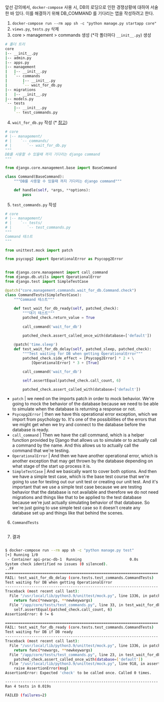 앞선 강의에서, `docker-compose` 사용 시, DB의 로딩으로 인한 경쟁상황에 대하여 서술한 바 있다.
이를 해결하기 위해 DB_COMMAND 를 기다리는 앱을 작성하려고 한다.
1. `docker-compose run --rm app sh -c "python manage.py startapp core"`
2. `views.py`, `tests.py`  삭제
3. core > management > commands 생성 (*각 폴더마다 `__init__.py`) 생성
```bash
# 폴더 트리
core
|-- __init__.py
|-- admin.py
|-- apps.py
|-- management
|   |-- __init__.py
|   `-- commands
|       |-- __init__.py
|       `-- wait_for_db.py
|-- migrations
|   |-- __init__.py
|-- models.py
`-- tests
    |-- __init__.py
    `-- test_commands.py
```
4. `wait_for_db.py` 작성 (* [참고](https://docs.djangoproject.com/en/3.2/howto/custom-management-commands/))
```python
# core
# |-- management/
# |    `-- commands/
# |       `-- wait_for_db.py
"""
DB를 사용할 수 있을때 까지 기다리는 django command
"""

from django.core.management.base import BaseCommand

class Command(BaseCommand):
    """DB를 사용할 수 있을때 까지 기다리는 django command"""

    def handle(self, *args, **options):
        pass
```
5. `test_commands.py`  작성
```python
# core
# |-- management/
# |    `-- tests/
# |       `-- test_commands.py
"""
Command 테스트
"""
 
from unittest.mock import patch

from psycopg2 import OperationalError as Psycopg2Error

  
from django.core.management import call_command
from django.db.utils import OperationalError
from django.test import SimpleTestCase

@patch("core.management.commands.wait_for_db.Command.check")
class CommandTests(SimpleTestCase):
    """Command 테스트"""
  
    def test_wait_for_db_ready(self, patched_check):
        """대기 테스트"""
        patched_check.return_value = True
  
        call_command('wait_for_db')

        patched_check.assert_called_once_with(database=['default'])
  
    @patch('time.sleep')
    def test_wait_for_db_delay(self, patched_sleep, patched_check):
        """Test waiting for DB when getting OperationalError"""
        patched_check.side_effect = [Psycopg2Error] * 2 + \
            [OperationalError] * 3 + [True]

        call_command('wait_for_db')

        self.assertEqual(patched_check.call_count, 6)

        patched_check.assert_called_with(database=['default'])

```
- `patch`  | we need on the imports patch
in order to mock behavior.
We're going to mock the behavior of the database because we need to be able to simulate when the database
is returning a response or not.
- `Psycopg2Error` | then we have this operational error exception, which we import from psychology to.
It's one of the possibilities of the errors that we might get when we try and connect to the database before the database is ready.
- `call_command` |  Then we have the call command, which is a helper function provided by Django that allows us to simulate or to actually call a command by the name. And this allows us to actually call the command that we're testing.
- `OperationalError` |  And then we have another operational error, which is another exception that may get thrown by the database depending on what stage of the start up process it is.
- `SimpleTestCase` |  And we basically want to cover both options. And then we have a simple test case, which is the base test course that we're going to use for testing out our unit test or creating our unit test. And it's important that we use a simple test case because we are testing behavior that the database is not available and therefore we do not need migrations and things like that to be applied to the test database because we're just actually simulating behavior of that database. So we're just going to use simple test case so it doesn't create any database set up and things like that behind the scenes.
6. `CommandTests`
```python

```

7. 결과
```bash

$ docker-compose run --rm app sh -c "python manage.py test"
[+] Running 1/0
 - Container api-prac-db-1  Running                      0.0s
System check identified no issues (0 silenced).
..FF
======================================================================
FAIL: test_wait_for_db_delay (core.tests.test_commands.CommandTests)
Test waiting for DB when getting OperationalError
----------------------------------------------------------------------
Traceback (most recent call last):
  File "/usr/local/lib/python3.9/unittest/mock.py", line 1336, in patched
    return func(*newargs, **newkeywargs)
  File "/app/core/tests/test_commands.py", line 33, in test_wait_for_db_delay
    self.assertEqual(patched_check.call_count, 6)
AssertionError: 0 != 6

======================================================================
FAIL: test_wait_for_db_ready (core.tests.test_commands.CommandTests)
Test waiting for DB if DB ready
----------------------------------------------------------------------
Traceback (most recent call last):
  File "/usr/local/lib/python3.9/unittest/mock.py", line 1336, in patched
    return func(*newargs, **newkeywargs)
  File "/app/core/tests/test_commands.py", line 23, in test_wait_for_db_ready
    patched_check.assert_called_once_with(database=['default'])
  File "/usr/local/lib/python3.9/unittest/mock.py", line 918, in assert_called_once_with
    raise AssertionError(msg)
AssertionError: Expected 'check' to be called once. Called 0 times.

----------------------------------------------------------------------
Ran 4 tests in 0.019s

FAILED (failures=2)
```